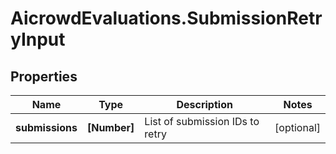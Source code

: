 # AicrowdEvaluations.SubmissionRetryInput

## Properties
Name | Type | Description | Notes
------------ | ------------- | ------------- | -------------
**submissions** | **[Number]** | List of submission IDs to retry | [optional] 


